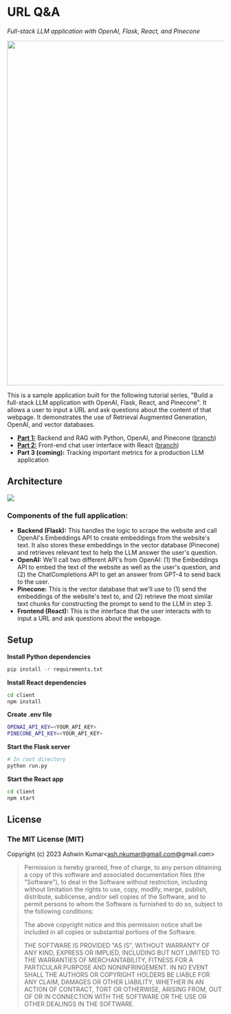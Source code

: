# URL Q&A
*Full-stack LLM application with OpenAI, Flask, React, and Pinecone*

<img src="https://media4.giphy.com/media/v1.Y2lkPTc5MGI3NjExczdhcjIyZTd1YWZmdDdsem1rbTd3c2VjYnR6YmtmcTF5bjFuajAzciZlcD12MV9pbnRlcm5hbF9naWZfYnlfaWQmY3Q9Zw/oolHrmHDE9XtZtSLG8/giphy.gif" width="800">

This is a sample application built for the following tutorial series, "Build a full-stack LLM application with OpenAI, Flask, React, and Pinecone". It allows a user to input a URL and ask questions about the content of that webpage. It demonstrates the use of Retrieval Augmented Generation, OpenAI, and vector databases.
* **[Part 1:](https://shwinda.medium.com/ceda4e290c33](https://medium.com/@shwinda/build-a-full-stack-llm-application-with-openai-flask-react-and-pinecone-part-1-f3844429a5ef))** Backend and RAG with Python, OpenAI, and Pinecone ([branch](https://github.com/ashnkumar/llm_full_stack_tutorial/tree/part1_backend))
* **[Part 2:](https://medium.com/@shwinda/build-a-full-stack-llm-application-with-openai-flask-react-and-pinecone-part-2-ceda4e290c33)** Front-end chat user interface with React ([branch](https://github.com/ashnkumar/llm_full_stack_tutorial/tree/part2_frontend))
* **Part 3 (coming):** Tracking important metrics for a production LLM application

## Architecture
<img src="https://i.imgur.com/FqOr8t8.png" witdth="800">

### Components of the full application:
* **Backend (Flask):** This handles the logic to scrape the website and call OpenAI's Embeddings API to create embeddings from the website's text. It also stores these embeddings in the vector database (Pinecone) and retrieves relevant text to help the LLM answer the user's question.
* **OpenAI:** We'll call two different API's from OpenAI: (1) the Embeddings API to embed the text of the website as well as the user's question, and (2) the ChatCompletions API to get an answer from GPT-4 to send back to the user.
* **Pinecone:** This is the vector database that we'll use to (1) send the embeddings of the website's text to, and (2) retrieve the most similar text chunks for constructing the prompt to send to the LLM in step 3.
* **Frontend (React):** This is the interface that the user interacts with to input a URL and ask questions about the webpage.


## Setup

**Install Python dependencies**

```sh
pip install -r requirements.txt
```
**Install React dependencies**
```sh
cd client
npm install
```

**Create .env file**
```sh
OPENAI_API_KEY=<YOUR_API_KEY>
PINECONE_API_KEY=<YOUR_API_KEY>
```

**Start the Flask server**
```sh
# In root directory
python run.py
```

**Start the React app**
```sh
cd client
npm start
```

## License

### The MIT License (MIT)

Copyright (c) 2023 Ashwin Kumar<ash.nkumar@gmail.com@gmail.com>

> Permission is hereby granted, free of charge, to any person obtaining a copy
> of this software and associated documentation files (the "Software"), to deal
> in the Software without restriction, including without limitation the rights
> to use, copy, modify, merge, publish, distribute, sublicense, and/or sell
> copies of the Software, and to permit persons to whom the Software is
> furnished to do so, subject to the following conditions:
>
> The above copyright notice and this permission notice shall be included in
> all copies or substantial portions of the Software.
>
> THE SOFTWARE IS PROVIDED "AS IS", WITHOUT WARRANTY OF ANY KIND, EXPRESS OR
> IMPLIED, INCLUDING BUT NOT LIMITED TO THE WARRANTIES OF MERCHANTABILITY,
> FITNESS FOR A PARTICULAR PURPOSE AND NONINFRINGEMENT. IN NO EVENT SHALL THE
> AUTHORS OR COPYRIGHT HOLDERS BE LIABLE FOR ANY CLAIM, DAMAGES OR OTHER
> LIABILITY, WHETHER IN AN ACTION OF CONTRACT, TORT OR OTHERWISE, ARISING FROM,
> OUT OF OR IN CONNECTION WITH THE SOFTWARE OR THE USE OR OTHER DEALINGS IN
> THE SOFTWARE.
